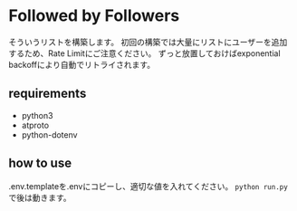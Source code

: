 # Followed by Followers

そういうリストを構築します。
初回の構築では大量にリストにユーザーを追加するため、Rate Limitにご注意ください。
ずっと放置しておけばexponential backoffにより自動でリトライされます。

## requirements

- python3
- atproto
- python-dotenv

## how to use

.env.templateを.envにコピーし、適切な値を入れてください。
`python run.py`で後は動きます。